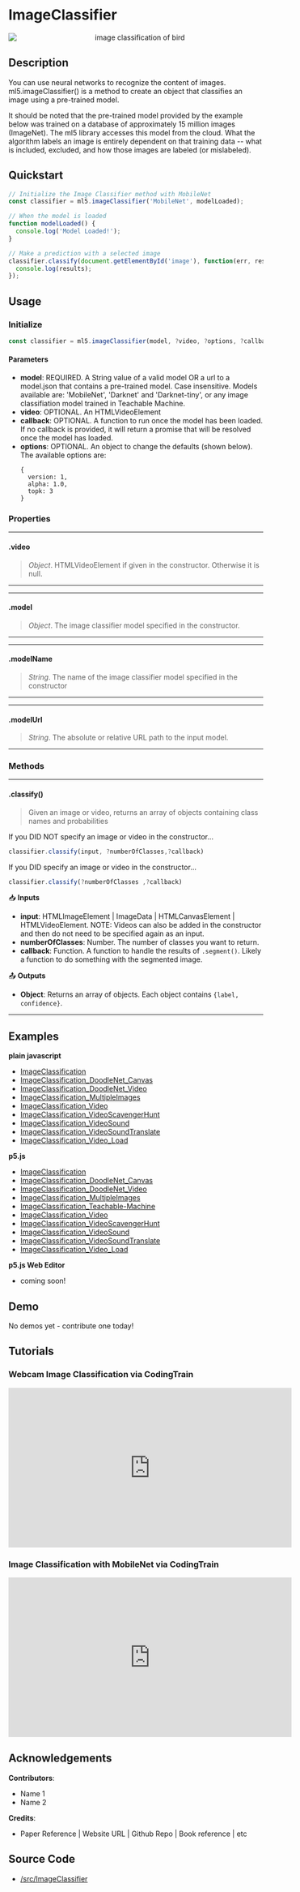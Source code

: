 # ImageClassifier


<center>
    <img style="display:block; max-height:20rem" alt="image classification of bird" src="_media/reference__header-imageClassifier.png">
</center>


## Description
You can use neural networks to recognize the content of images. ml5.imageClassifier() is a method to create an object that classifies an image using a pre-trained model.

It should be noted that the pre-trained model provided by the example below was trained on a database of approximately 15 million images (ImageNet). The ml5 library accesses this model from the cloud. What the algorithm labels an image is entirely dependent on that training data -- what is included, excluded, and how those images are labeled (or mislabeled).

## Quickstart

```js
// Initialize the Image Classifier method with MobileNet
const classifier = ml5.imageClassifier('MobileNet', modelLoaded);

// When the model is loaded
function modelLoaded() {
  console.log('Model Loaded!');
}

// Make a prediction with a selected image
classifier.classify(document.getElementById('image'), function(err, results) {
  console.log(results);
});
```


## Usage

### Initialize

```js
const classifier = ml5.imageClassifier(model, ?video, ?options, ?callback)
```

#### Parameters
* **model**: REQUIRED. A String value of a valid model OR a url to a model.json that contains a pre-trained model. Case insensitive. Models available are: 'MobileNet', 'Darknet' and 'Darknet-tiny', or any image classifiation model trained in Teachable Machine.
* **video**: OPTIONAL. An HTMLVideoElement
* **callback**: OPTIONAL. A function to run once the model has been loaded. If no callback is provided, it will return a promise that will be resolved once the model has loaded.
* **options**: OPTIONAL. An object to change the defaults (shown below). The available options are:
    ```
    { 
      version: 1, 
      alpha: 1.0, 
      topk: 3 
    }
    ```

### Properties


***
#### .video
> *Object*. HTMLVideoElement if given in the constructor. Otherwise it is null.
***

***
#### .model
> *Object*. The image classifier model specified in the constructor.
***

***
#### .modelName
> *String*. The name of the image classifier model specified in the constructor
***

***
#### .modelUrl
> *String*. The absolute or relative URL path to the input model.
***


### Methods

***
#### .classify()
> Given an image or video, returns an array of objects containing class names and probabilities

If you DID NOT specify an image or video in the constructor...
```js
classifier.classify(input, ?numberOfClasses,?callback)
```

If you DID specify an image or video in the constructor...
```js
classifier.classify(?numberOfClasses ,?callback)
```

📥 **Inputs**

* **input**: HTMLImageElement | ImageData | HTMLCanvasElement | HTMLVideoElement. NOTE: Videos can also be added in the constructor and then do not need to be specified again as an input.
* **numberOfClasses**: Number. The number of classes you want to return.
* **callback**: Function. A function to handle the results of `.segment()`. Likely a function to do something with the segmented image.

📤 **Outputs**

* **Object**: Returns an array of objects. Each object contains `{label, confidence}`.

***


## Examples

**plain javascript**
* [ImageClassification](https://github.com/ml5js/ml5-examples/tree/release/javascript/ImageClassification/ImageClassification)
* [ImageClassification_DoodleNet_Canvas](https://github.com/ml5js/ml5-examples/tree/release/javascript/ImageClassification/ImageClassification_DoodleNet_Canvas)
* [ImageClassification_DoodleNet_Video](https://github.com/ml5js/ml5-examples/tree/release/javascript/ImageClassification/ImageClassification_DoodleNet_Video)
* [ImageClassification_MultipleImages](https://github.com/ml5js/ml5-examples/tree/release/javascript/ImageClassification/ImageClassification_MultipleImages)
* [ImageClassification_Video](https://github.com/ml5js/ml5-examples/tree/release/javascript/ImageClassification/ImageClassification_Video)
* [ImageClassification_VideoScavengerHunt](https://github.com/ml5js/ml5-examples/tree/release/javascript/ImageClassification/ImageClassification_VideoScavengerHunt)
* [ImageClassification_VideoSound](https://github.com/ml5js/ml5-examples/tree/release/javascript/ImageClassification/ImageClassification_VideoSound)
* [ImageClassification_VideoSoundTranslate](https://github.com/ml5js/ml5-examples/tree/release/javascript/ImageClassification/ImageClassification_VideoSoundTranslate)
* [ImageClassification_Video_Load](https://github.com/ml5js/ml5-examples/tree/release/javascript/ImageClassification/ImageClassification_Video_Load)

**p5.js**
* [ImageClassification](https://github.com/ml5js/ml5-examples/tree/release/p5js/ImageClassification/ImageClassification)
* [ImageClassification_DoodleNet_Canvas](https://github.com/ml5js/ml5-examples/tree/release/p5js/ImageClassification/ImageClassification_DoodleNet_Canvas)
* [ImageClassification_DoodleNet_Video](https://github.com/ml5js/ml5-examples/tree/release/p5js/ImageClassification/ImageClassification_DoodleNet_Video)
* [ImageClassification_MultipleImages](https://github.com/ml5js/ml5-examples/tree/release/p5js/ImageClassification/ImageClassification_MultipleImages)
* [ImageClassification_Teachable-Machine](https://github.com/ml5js/ml5-examples/tree/release/p5js/ImageClassification/ImageClassification_Teachable-Machine)
* [ImageClassification_Video](https://github.com/ml5js/ml5-examples/tree/release/p5js/ImageClassification/ImageClassification_Video)
* [ImageClassification_VideoScavengerHunt](https://github.com/ml5js/ml5-examples/tree/release/p5js/ImageClassification/ImageClassification_VideoScavengerHunt)
* [ImageClassification_VideoSound](https://github.com/ml5js/ml5-examples/tree/release/p5js/ImageClassification/ImageClassification_VideoSound)
* [ImageClassification_VideoSoundTranslate](https://github.com/ml5js/ml5-examples/tree/release/p5js/ImageClassification/ImageClassification_VideoSoundTranslate)
* [ImageClassification_Video_Load](https://github.com/ml5js/ml5-examples/tree/release/p5js/ImageClassification/ImageClassification_Video_Load)

**p5.js Web Editor**

* coming soon!

## Demo

No demos yet - contribute one today!

## Tutorials

### Webcam Image Classification via CodingTrain
<iframe width="560" height="315" src="https://www.youtube-nocookie.com/embed/D9BoBSkLvFo" frameborder="0" allow="accelerometer; autoplay; encrypted-media; gyroscope; picture-in-picture" allowfullscreen></iframe>

### Image Classification with MobileNet via CodingTrain
<iframe width="560" height="315" src="https://www.youtube-nocookie.com/embed/yNkAuWz5lnY" frameborder="0" allow="accelerometer; autoplay; encrypted-media; gyroscope; picture-in-picture" allowfullscreen></iframe>


## Acknowledgements

**Contributors**:
  * Name 1
  * Name 2

**Credits**:
  * Paper Reference | Website URL | Github Repo | Book reference | etc

## Source Code

* [/src/ImageClassifier]()
